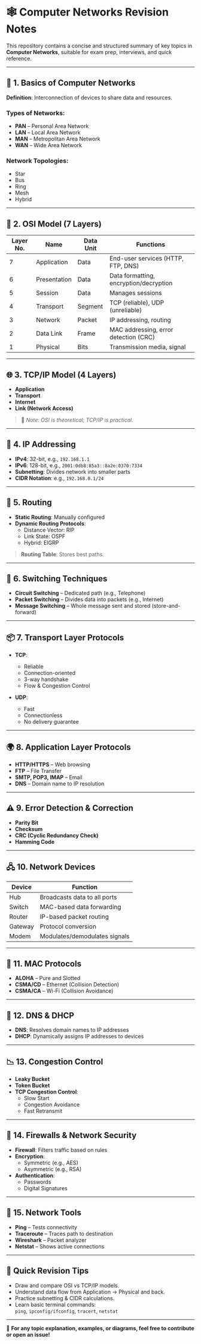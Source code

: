 # 🕸️ Computer Networks Revision Notes

This repository contains a concise and structured summary of key topics in **Computer Networks**, suitable for exam prep, interviews, and quick reference.

---

## 📌 1. Basics of Computer Networks

**Definition**: Interconnection of devices to share data and resources.

### Types of Networks:
- **PAN** – Personal Area Network
- **LAN** – Local Area Network
- **MAN** – Metropolitan Area Network
- **WAN** – Wide Area Network

### Network Topologies:
- Star
- Bus
- Ring
- Mesh
- Hybrid

---

## 📶 2. OSI Model (7 Layers)

| Layer No. | Name               | Data Unit | Functions                                |
|-----------|--------------------|-----------|------------------------------------------|
| 7         | Application         | Data      | End-user services (HTTP, FTP, DNS)       |
| 6         | Presentation        | Data      | Data formatting, encryption/decryption   |
| 5         | Session             | Data      | Manages sessions                         |
| 4         | Transport           | Segment   | TCP (reliable), UDP (unreliable)         |
| 3         | Network             | Packet    | IP addressing, routing                   |
| 2         | Data Link           | Frame     | MAC addressing, error detection (CRC)    |
| 1         | Physical            | Bits      | Transmission media, signal               |

---

## 🌐 3. TCP/IP Model (4 Layers)

- **Application**
- **Transport**
- **Internet**
- **Link (Network Access)**

> 📌 *Note: OSI is theoretical; TCP/IP is practical.*

---

## 🧮 4. IP Addressing

- **IPv4**: 32-bit, e.g., `192.168.1.1`
- **IPv6**: 128-bit, e.g., `2001:0db8:85a3::8a2e:0370:7334`
- **Subnetting**: Divides network into smaller parts
- **CIDR Notation**: e.g., `192.168.0.1/24`

---

## 📍 5. Routing

- **Static Routing**: Manually configured
- **Dynamic Routing Protocols**:
  - Distance Vector: RIP
  - Link State: OSPF
  - Hybrid: EIGRP

> **Routing Table**: Stores best paths.

---

## 🔄 6. Switching Techniques

- **Circuit Switching** – Dedicated path (e.g., Telephone)
- **Packet Switching** – Divides data into packets (e.g., Internet)
- **Message Switching** – Whole message sent and stored (store-and-forward)

---

## 📦 7. Transport Layer Protocols

- **TCP**:
  - Reliable
  - Connection-oriented
  - 3-way handshake
  - Flow & Congestion Control

- **UDP**:
  - Fast
  - Connectionless
  - No delivery guarantee

---

## 🌍 8. Application Layer Protocols

- **HTTP/HTTPS** – Web browsing
- **FTP** – File Transfer
- **SMTP, POP3, IMAP** – Email
- **DNS** – Domain name to IP resolution

---

## ⚠️ 9. Error Detection & Correction

- **Parity Bit**
- **Checksum**
- **CRC (Cyclic Redundancy Check)**
- **Hamming Code**

---

## 🖧 10. Network Devices

| Device   | Function                      |
|----------|-------------------------------|
| Hub      | Broadcasts data to all ports  |
| Switch   | MAC-based data forwarding     |
| Router   | IP-based packet routing       |
| Gateway  | Protocol conversion           |
| Modem    | Modulates/demodulates signals |

---

## 📡 11. MAC Protocols

- **ALOHA** – Pure and Slotted
- **CSMA/CD** – Ethernet (Collision Detection)
- **CSMA/CA** – Wi-Fi (Collision Avoidance)

---

## 🧭 12. DNS & DHCP

- **DNS**: Resolves domain names to IP addresses
- **DHCP**: Dynamically assigns IP addresses to devices

---

## 📉 13. Congestion Control

- **Leaky Bucket**
- **Token Bucket**
- **TCP Congestion Control**:
  - Slow Start
  - Congestion Avoidance
  - Fast Retransmit

---

## 🔐 14. Firewalls & Network Security

- **Firewall**: Filters traffic based on rules
- **Encryption**:
  - Symmetric (e.g., AES)
  - Asymmetric (e.g., RSA)
- **Authentication**:
  - Passwords
  - Digital Signatures

---

## 🧰 15. Network Tools

- **Ping** – Tests connectivity
- **Traceroute** – Traces path to destination
- **Wireshark** – Packet analyzer
- **Netstat** – Shows active connections

---

## 📝 Quick Revision Tips

- Draw and compare OSI vs TCP/IP models.
- Understand data flow from Application → Physical and back.
- Practice subnetting & CIDR calculations.
- Learn basic terminal commands:  
  `ping`, `ipconfig/ifconfig`, `tracert`, `netstat`

---

📘 **For any topic explanation, examples, or diagrams, feel free to contribute or open an issue!**

